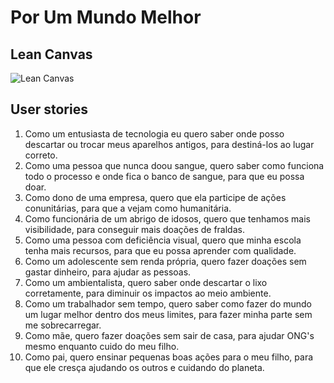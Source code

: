 # Por Um Mundo Melhor
## Lean Canvas

![Lean Canvas](https://user-images.githubusercontent.com/81446987/235788177-94f6d485-f437-4367-a201-19ed74f8910c.png)

## User stories

1. Como um entusiasta de tecnologia eu quero saber onde posso descartar ou trocar meus aparelhos antigos, para destiná-los ao lugar correto.
2. Como uma pessoa que nunca doou sangue, quero saber como funciona todo o processo e onde fica o banco de sangue, para que eu possa doar.
3. Como dono de uma empresa, quero que ela participe de ações conunitárias, para que a vejam como humanitária.
4. Como funcionária de um abrigo de idosos, quero que tenhamos mais visibilidade, para conseguir mais doações de fraldas.
5. Como uma pessoa com deficiência visual, quero que minha escola tenha mais recursos, para que eu possa aprender com qualidade.
6. Como um adolescente sem renda própria, quero fazer doações sem gastar dinheiro, para ajudar as pessoas.
7. Como um ambientalista, quero saber onde descartar o lixo corretamente, para diminuir os impactos ao meio ambiente.
8. Como um trabalhador sem tempo, quero saber como fazer do mundo um lugar melhor dentro dos meus limites, para fazer minha parte sem me sobrecarregar.
9. Como mãe, quero fazer doações sem sair de casa, para ajudar ONG's mesmo enquanto cuido do meu filho.
10. Como pai, quero ensinar pequenas boas ações para o meu filho, para que ele cresça ajudando os outros e cuidando do planeta.
